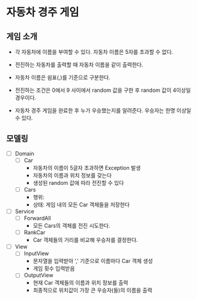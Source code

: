 # 자동차 경주 게임

## 게임 소개
- 각 자동차에 이름을 부여할 수 있다. 자동차 이름은 5자를 초과할 수 없다.

- 전진하는 자동차를 출력할 때 자동차 이름을 같이 출력한다.

- 자동차 이름은 쉼표(,)를 기준으로 구분한다.

- 전진하는 조건은 0에서 9 사이에서 random 값을 구한 후 random 값이 4이상일 경우이다.

- 자동차 경주 게임을 완료한 후 누가 우승했는지를 알려준다. 우승자는 한명 이상일 수 있다.

## 모델링

- [ ] Domain
  - [ ] Car
    - 자동차의 이름이 5글자 초과하면 Exception 발생
    - 자동차의 이름과 위치 정보를 갖는다
    - 생성된 random 값에 따라 전진할 수 있다
  - [ ] Cars
    - 행위: 
    - 상태: 게임 내의 모든 Car 객체들을 저장한다

- [ ] Service
  - [ ] ForwardAll
    - 모든 Cars의 객체를 전진 시도한다.
  - [ ] RankCar
    - Car 객체들의 거리를 비교해 우승자를 결정한다.

- [ ] View
    - [ ] InputView
      - 문자열을 입력받아 ',' 기준으로 이름마다 Car 객체 생성
      - 게임 횟수 입력받음
    - [ ] OutputView
      - 현재 Car 객체들의 이름과 위치 정보를 출력
      - 최종적으로 위치값이 가장 큰 우승자(들)의 이름을 출력
